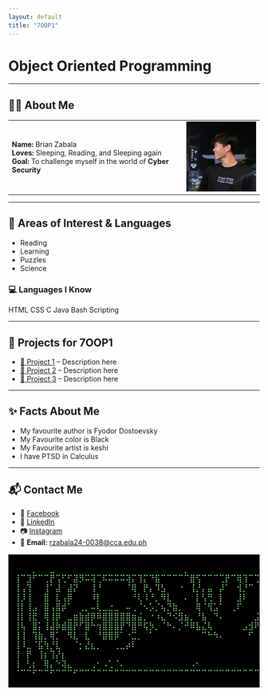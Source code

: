 ```yaml
---
layout: default
title: "7OOP1"
---
```


# <span class="hero-title">Object Oriented Programming</span>

<span id="terminal"></span>

---

## 👨‍💻 About Me

| | |
|:--|--:|
| **Name:** Brian Zabala<br>**Loves:** Sleeping, Reading, and Sleeping again<br>**Goal:** To challenge myself in the world of **Cyber Security** | <img src="assets/img/IMG_20240608_230814_516.jpg" alt="Brian Zabala" width="160"> |

---

## 🎯 Areas of Interest & Languages  

- Reading  
- Learning  
- Puzzles  
- Science  

### 💻 Languages I Know  
<div class="badges">
  <span class="badge">HTML</span>
  <span class="badge">CSS</span>
  <span class="badge">C</span>
  <span class="badge">Java</span>
  <span class="badge">Bash Scripting</span>
</div>

---

## 📂 Projects for 7OOP1  
- [🔗 Project 1](#) – Description here  
- [🔗 Project 2](#) – Description here  
- [🔗 Project 3](#) – Description here  

---

## ✨ Facts About Me 
- My favourite author is Fyodor Dostoevsky  
- My Favourite color is Black  
- My Favourite artist is keshi  
- I have PTSD in Calculus  

---

## 📬 Contact Me  
- 📘 [Facebook](https://www.facebook.com/share/18T5bqWTgC/)  
- 💼 [LinkedIn](https://www.linkedin.com/in/brian-zabala-4a80a7321?utm_source=share&utm_campaign=share_via&utm_content=profile&utm_medium=android_app)  
- 📷 [Instagram](https://www.instagram.com/kur0_z?igsh=MTZkcW43ZG1kc2pvYg==)  
- 📧 **Email:** rzabala24-0038@cca.edu.ph


<pre style="background-color:black; color:#90EE90; font-size:16px;">

⠀⠀⠀⠀⡀⠀⠀⣀⠀⠀⠀⠀⠀⠀⠀⠀⠀⠀⠀⠀⠀⠀⠀⠀⠀⠀⠀⠀⠀⠀⡀⠀⠀⠀⠀⠀⠀⠀⠀⠀⠀⠀⠀⠀⠀⠀⡀⠀⠀⠀⠀⠀⠀⡀⠀⠀⠀⠀⠀⠀⠀⠀
⠀⢸⠉⣹⠋⠉⢉⡟⢩⢋⠋⣽⡻⠭⢽⢉⠯⠭⠭⠭⢽⡍⢹⡍⠙⣯⠉⠉⠉⠉⠉⣿⢫⠉⠉⠉⢉⡟⠉⢿⢹⠉⢉⣉⢿⡝⡉⢩⢿⣻⢍⠉⠉⠩⢹⣟⡏⠉⠹⡉⢻⡍⡇
⠀⢸⢠⢹⠀⠀⢸⠁⣼⠀⣼⡝⠀⠀⢸⠘⠀⠀⠀⠀⠈⢿⠀⡟⡄⠹⣣⠀⠀⠐⠀⢸⡘⡄⣤⠀⡼⠁⠀⢺⡘⠉⠀⠀⠀⠫⣪⣌⡌⢳⡻⣦⠀⠀⢃⡽⡼⡀⠀⢣⢸⠸⡇
⠀⢸⡸⢸⠀⠀⣿⠀⣇⢠⡿⠀⠀⠀⠸⡇⠀⠀⠀⠀⠀⠘⢇⠸⠘⡀⠻⣇⠀⠀⠄⠀⡇⢣⢛⠀⡇⠀⠀⣸⠇⠀⠀⠀⠀⠀⠘⠄⢻⡀⠻⣻⣧⠀⠀⠃⢧⡇⠀⢸⢸⡇⡇
⠀⢸⡇⢸⣠⠀⣿⢠⣿⡾⠁⠀⢀⡀⠤⢇⣀⣐⣀⠀⠤⢀⠈⠢⡡⡈⢦⡙⣷⡀⠀⠀⢿⠈⢻⣡⠁⠀⢀⠏⠀⠀⠀⢀⠀⠄⣀⣐⣀⣙⠢⡌⣻⣷⡀⢹⢸⡅⠀⢸⠸⡇⡇
⠀⢸⡇⢸⣟⠀⢿⢸⡿⠀⣀⣶⣷⣾⡿⠿⣿⣿⣿⣿⣿⣶⣬⡀⠐⠰⣄⠙⠪⣻⣦⡀⠘⣧⠀⠙⠄⠀⠀⠀⠀⠀⣨⣴⣾⣿⠿⣿⣿⣿⣿⣿⣶⣯⣿⣼⢼⡇⠀⢸⡇⡇⡇
⠀⢸⢧⠀⣿⡅⢸⣼⡷⣾⣿⡟⠋⣿⠓⢲⣿⣿⣿⡟⠙⣿⠛⢯⡳⡀⠈⠓⠄⡈⠚⠿⣧⣌⢧⠀⠀⠀⠀⠀⣠⣺⠟⢫⡿⠓⢺⣿⣿⣿⠏⠙⣏⠛⣿⣿⣾⡇⢀⡿⢠⠀⡇
⠀⢸⢸⠀⢹⣷⡀⢿⡁⠀⠻⣇⠀⣇⠀⠘⣿⣿⡿⠁⠐⣉⡀⠀⠁⠀⠀⠀⠀⠀⠀⠀⠀⠉⠓⠳⠄⠀⠀⠀⠀⠋⠀⠘⡇⠀⠸⣿⣿⠟⠀⢈⣉⢠⡿⠁⣼⠁⣼⠃⣼⠀⡇
⠀⢸⠸⣀⠈⣯⢳⡘⣇⠀⠀⠈⡂⣜⣆⡀⠀⠀⢀⣀⡴⠇⠀⠀⠀⠀⠀⠀⠀⠀⠀⠀⠀⠀⠀⠀⠀⠀⠀⠀⠀⠀⠀⠀⢽⣆⣀⠀⠀⠀⣀⣜⠕⡊⠀⣸⠇⣼⡟⢠⠏⠀⡇
⠀⢸⠀⡟⠀⢸⡆⢹⡜⡆⠀⠀⠀⠀⠀⠀⠀⠀⠀⠀⠀⠀⠀⠀⠀⠀⠀⠀⠀⠀⠀⠀⠀⠀⠀⠀⠀⠀⠀⠀⠀⠀⠀⠀⠀⠀⠀⠀⠀⠀⠀⠀⠀⠀⢠⠋⣾⡏⡇⡎⡇⠀⡇
⠀⢸⠀⢃⡆⠀⢿⡄⠑⢽⣄⠀⠀⠀⢀⠂⠠⢁⠈⠄⠀⠀⠀⠀⠀⠀⠀⠀⠀⠀⠀⠠⠂⠀⠀⠀⠀⠀⠀⠀⠀⠀⠀⠀⠀⡀⠀⠄⡐⢀⠂⠀⠀⣠⣮⡟⢹⣯⣸⣱⠁⠀⡇
⠀⠈⠉⠉⠋⠉⠉⠋⠉⠉⠉⠋⠉⠉⠉⠉⠉⠉⠉⠉⠉⠉⠉⠉⠉⠉⠉⠉⠉⠉⠉⠉⠉⠉⠉⠉⠉⠉⠉⠉⠉⠉⠉⠉⠉⠉⠉⠉⠉⠉⠉⠉⠋⡟⠉⠉⡿⠋⠋⠋⠉⠉⠁

</pre>
